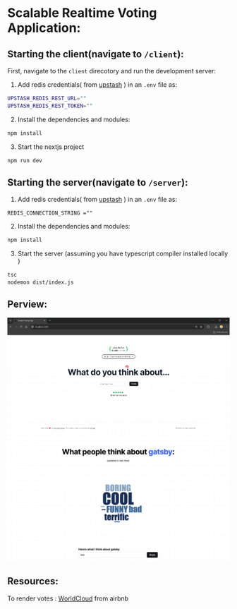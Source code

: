# Scalable Realtime Voting Application:

## Starting the client(navigate to `/client`):

  First, navigate to the `client` direcotory and run the development server:
  1. Add redis credentials( from [upstash](https://upstash.com/) ) in an `.env` file as:
```bash
UPSTASH_REDIS_REST_URL=""
UPSTASH_REDIS_REST_TOKEN=""
``` 
  2. Install the dependencies and modules:
```bash
npm install
```
  3. Start the nextjs project
```bash
npm run dev
```

## Starting the server(navigate to `/server`):
   1. Add redis credentials( from [upstash](https://upstash.com/) ) in an `.env` file as:
```shell
REDIS_CONNECTION_STRING =""
``` 
   2. Install the dependencies and modules:
```bash
npm install
```
  3. Start the server  (assuming you have typescript compiler installed locally )
```bash
tsc
nodemon dist/index.js
```

## Perview:
![Homepage](./homepage.png)
![VotingPage](./voting.png)

## Resources:
  To render votes : [WorldCloud](https://airbnb.io/visx/wordcloud) from airbnb
